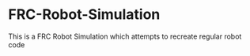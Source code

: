 # FRC-Robot-Simulation
This is a FRC Robot Simulation which attempts to recreate regular robot code
